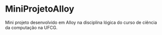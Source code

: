 # MiniProjetoAlloy
Mini projeto desenvolvido em Alloy na disciplina lógica do curso de ciência da computação na UFCG.

